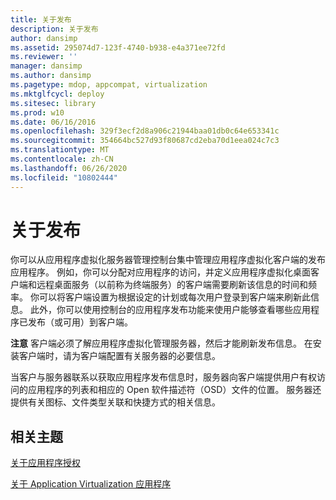 ```yaml
---
title: 关于发布
description: 关于发布
author: dansimp
ms.assetid: 295074d7-123f-4740-b938-e4a371ee72fd
ms.reviewer: ''
manager: dansimp
ms.author: dansimp
ms.pagetype: mdop, appcompat, virtualization
ms.mktglfcycl: deploy
ms.sitesec: library
ms.prod: w10
ms.date: 06/16/2016
ms.openlocfilehash: 329f3ecf2d8a906c21944baa01db0c64e653341c
ms.sourcegitcommit: 354664bc527d93f80687cd2eba70d1eea024c7c3
ms.translationtype: MT
ms.contentlocale: zh-CN
ms.lasthandoff: 06/26/2020
ms.locfileid: "10802444"
---
```

# 关于发布


你可以从应用程序虚拟化服务器管理控制台集中管理应用程序虚拟化客户端的发布应用程序。 例如，你可以分配对应用程序的访问，并定义应用程序虚拟化桌面客户端和远程桌面服务（以前称为终端服务）的客户端需要刷新该信息的时间和频率。 你可以将客户端设置为根据设定的计划或每次用户登录到客户端来刷新此信息。 此外，你可以使用控制台的应用程序发布功能来使用户能够查看哪些应用程序已发布（或可用）到客户端。

**注意** 客户端必须了解应用程序虚拟化管理服务器，然后才能刷新发布信息。 在安装客户端时，请为客户端配置有关服务器的必要信息。

 

当客户与服务器联系以获取应用程序发布信息时，服务器向客户端提供用户有权访问的应用程序的列表和相应的 Open 软件描述符（OSD）文件的位置。 服务器还提供有关图标、文件类型关联和快捷方式的相关信息。

## 相关主题


[关于应用程序授权](about-application-licensing.md)

[关于 Application Virtualization 应用程序](about-application-virtualization-applications.md)

 

 





